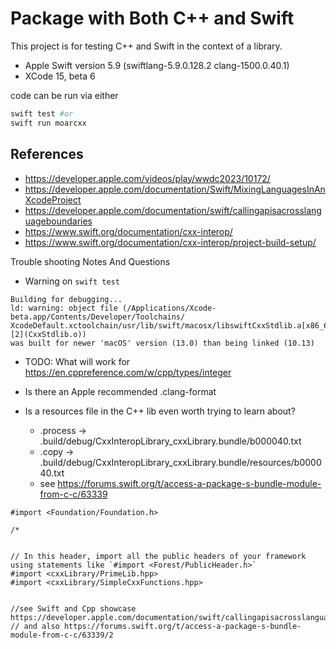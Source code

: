 # Package with Both C++ and Swift

This project is for testing C++ and Swift in the context of a library. 

- Apple Swift version 5.9 (swiftlang-5.9.0.128.2 clang-1500.0.40.1)
- XCode 15, beta 6

code can be run via either 

```zsh
swift test #or
swift run moarcxx
```

## References

- https://developer.apple.com/videos/play/wwdc2023/10172/
- https://developer.apple.com/documentation/Swift/MixingLanguagesInAnXcodeProject 
- https://developer.apple.com/documentation/swift/callingapisacrosslanguageboundaries
- https://www.swift.org/documentation/cxx-interop/
- https://www.swift.org/documentation/cxx-interop/project-build-setup/


Trouble shooting Notes And Questions

-  Warning on `swift test`

```
Building for debugging...
ld: warning: object file (/Applications/Xcode-beta.app/Contents/Developer/Toolchains/
XcodeDefault.xctoolchain/usr/lib/swift/macosx/libswiftCxxStdlib.a[x86_64][2](CxxStdlib.o))
was built for newer 'macOS' version (13.0) than being linked (10.13)
```

- TODO: What will work for https://en.cppreference.com/w/cpp/types/integer

- Is there an Apple recommended .clang-format

- Is a resources file in the C++ lib even worth trying to learn about?
    - .process -> .build/debug/CxxInteropLibrary_cxxLibrary.bundle/b000040.txt
    - .copy -> .build/debug/CxxInteropLibrary_cxxLibrary.bundle/resources/b000040.txt
    - see https://forums.swift.org/t/access-a-package-s-bundle-module-from-c-c/63339


```
#import <Foundation/Foundation.h>

/*


// In this header, import all the public headers of your framework using statements like `#import <Forest/PublicHeader.h>`
#import <cxxLibrary/PrimeLib.hpp>
#import <cxxLibrary/SimpleCxxFunctions.hpp>


//see Swift and Cpp showcase https://developer.apple.com/documentation/swift/callingapisacrosslanguageboundaries
// and also https://forums.swift.org/t/access-a-package-s-bundle-module-from-c-c/63339/2
```
